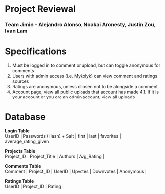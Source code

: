 # Project Reviewal
### Team Jimin - Alejandro Alonso, Noakai Aronesty, Justin Zou, Ivan Lam

# Specifications
1. Must be logged in to comment or upload, but can toggle anonymous for comments
2. Users with admin access (i.e. Mykolyk) can view comment and ratings sources
3. Ratings are anonymous, unless chosen not to be alongside a comment
4. Account page, view all public uploads that account has made
4.1. If it is your account or you are an admin account, view all uploads

# Database
__Login Table__  
UserID | Passwords (Hash) + Salt | first | last | favorites | average_rating_given

__Projects Table__  
Project_ID | Project_Title | Authors | Avg_Rating | 

__Comments Table__  
Comment | Project_ID | UserID | Upvotes | Downvotes | Anonymous | 

__Ratings Table__  
UserID | Project_ID | Rating |
